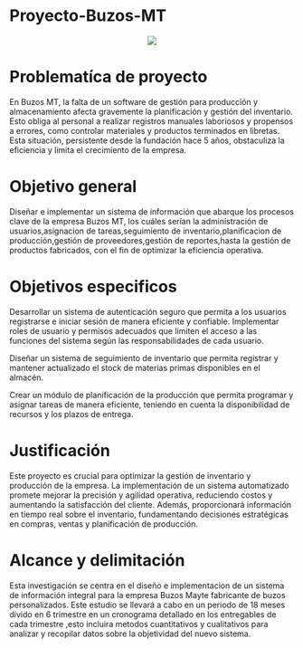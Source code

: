# Proyecto-Buzos-MT
<p align="center">
<img src="https://github.com/NievesYonathan/Proyecto-Buzos-MT/assets/164965803/44c6abdd-11de-4d60-b945-41a448bd0e0e">
</p>

# Problematíca de proyecto
En Buzos MT, la falta de un software de gestión para producción y almacenamiento afecta gravemente la planificación y gestión del inventario. Esto obliga al personal a realizar registros manuales laboriosos y propensos a errores, como controlar materiales y productos terminados en libretas. Esta situación, persistente desde la fundación hace 5 años, obstaculiza la eficiencia y limita el crecimiento de la empresa.
# Objetivo general
Diseñar e implementar un sistema de información que abarque los procesos clave de la empresa Buzos MT, los cuáles serían la administración de usuarios,asignacion de tareas,seguimiento de inventario,planificacion de producción,gestión de proveedores,gestión de reportes,hasta la gestión de productos fabricados, con el fin de optimizar la eficiencia operativa.

# Objetivos especificos
Desarrollar un sistema de autenticación seguro que permita a los usuarios registrarse e iniciar sesión de manera eficiente y confiable. Implementar roles de usuario y permisos adecuados que limiten el acceso a las funciones del sistema según las responsabilidades de cada usuario. 

Diseñar un sistema de seguimiento de inventario que permita registrar y mantener actualizado el stock de materias primas disponibles en el almacén.

Crear un módulo de planificación de la producción que permita programar y asignar   tareas de manera eficiente, teniendo en cuenta la disponibilidad de recursos y los plazos de entrega.

# Justificación 
Este proyecto es crucial para optimizar la gestión de inventario y producción de la empresa. La implementación de un sistema automatizado promete mejorar la precisión y agilidad operativa, reduciendo costos y aumentando la satisfacción del cliente. Además, proporcionará información en tiempo real sobre el inventario, fundamentando decisiones estratégicas en compras, ventas y planificación de producción.
# Alcance y delimitación 
Esta investigación se centra en el diseño e implementacion de un sistema de información integral para la empresa Buzos Mayte fabricante de buzos personalizados.
Este estudio se llevará a cabo en un periodo de 18 meses divido en 6 trimestre en un cronograma detallado en los entregables de cada trimestre ,esto incluira metodos cuantitativos y cualitativos para analizar y recopilar datos sobre la objetividad del nuevo sistema.

